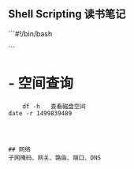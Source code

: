 ## Shell Scripting 读书笔记

\`\`\`\#!/bin/bash

\`\`\`


# - 空间查询
        df -h   查看磁盘空间
    date -r 1499839489




    ## 网络
    子网掩码、网关、路由、端口、DNS




